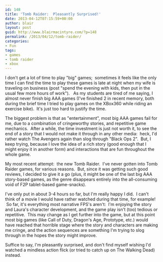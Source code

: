 ```yaml
---
id: 148
title: 'Tomb Raider:  Pleasantly Surprised!'
date: 2013-04-12T07:15:59+00:00
author: blair
layout: post
guid: http://www.blairmacintyre.com/?p=148
permalink: /2013/04/12/tomb-raider/
categories:
- Fun
tags:
- games
- tomb raider
- xbox
---
```


I don't get a lot of time to play "big" games;  sometimes it feels like the only time I can find the time to play these games is late at night when my wife is traveling on business (post "spend the evening with kids, then put in the usual few more hours of work").   As my students are tired of me saying, I almost never finish big AAA games (I've finished 2 in recent memory, both during the brief time I tried to play games on the XBox360 while riding an exercise bike).  It's just too hard to justify the time.

The biggest problem is that as "entertainment", most big AAA games fail for me, due to a combination of cringeworthy stories, and repetitive game mechanics.  After a while, the time investment is just not worth it, to see the end of a story that I would not make it through in any other media:  heck, I'd rather watch The Avengers again than slog through "Black Ops 2".  But, I keep trying, because I love the idea of a rich story (good enough that I might enjoy it in another form) and interactions that are fun throughout the whole game.

My most recent attempt:  the new Tomb Raider.  I've never gotten into Tomb Raider games, for various reasons.  But, since it was getting such good reviews, I decided to give it a go (plus, it might be one of the last big AAA story-based games, as the genre disappears entirely into the all-consuming void of F2P tablet-based game-snacks).

I've only put in about 3-4 hours so far, but I'm really happy I did.  I can't think of a movie I would have rather watched during that time, for example!  So far, it's everything most narrative FPS's aren't:  I'm enjoying the story and Laura's character development, and the game play isn't (too) tedious or repetitive.  This may change as I get further into the game, but at this point most big games (like Call of Duty, Dragon's Age, Prototype, etc.) would have reached that horrible stage where the story and characters are making me cringe, and the action sequences are something I'm trying to slog through in the hopes the story might improve.

Suffice to say, I'm pleasantly surprised, and don't find myself wishing I'd watched a mindless action flick (or tried to catch up on The Walking Dead) instead.
